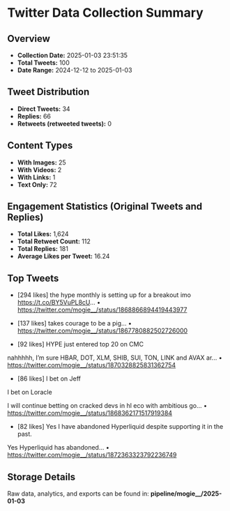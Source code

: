 # Twitter Data Collection Summary

## Overview
- **Collection Date:** 2025-01-03 23:51:35
- **Total Tweets:** 100
- **Date Range:** 2024-12-12 to 2025-01-03

## Tweet Distribution
- **Direct Tweets:** 34
- **Replies:** 66
- **Retweets (retweeted tweets):** 0

## Content Types
- **With Images:** 25
- **With Videos:** 2
- **With Links:** 1
- **Text Only:** 72

## Engagement Statistics (Original Tweets and Replies)
- **Total Likes:** 1,624
- **Total Retweet Count:** 112
- **Total Replies:** 181
- **Average Likes per Tweet:** 16.24

## Top Tweets
- [294 likes] the hype monthly is setting up for a breakout imo https://t.co/BY5VuPL8cU...
  • https://twitter.com/mogie__/status/1868866894419443977

- [137 likes] takes courage to be a pig...
  • https://twitter.com/mogie__/status/1867780882502726000

- [92 likes] HYPE just entered top 20 on CMC 

nahhhhh, I’m sure HBAR, DOT, XLM, SHIB, SUI, TON, LINK and AVAX ar...
  • https://twitter.com/mogie__/status/1870328825831362754

- [86 likes] I bet on Jeff

I bet on Loracle

I will continue betting on cracked devs in hl eco with ambitious go...
  • https://twitter.com/mogie__/status/1868362171517919384

- [82 likes] Yes I have abandoned Hyperliquid despite supporting it in the past.  

Yes Hyperliquid has abandoned...
  • https://twitter.com/mogie__/status/1872363323792236749

## Storage Details
Raw data, analytics, and exports can be found in:
**pipeline/mogie__/2025-01-03**
